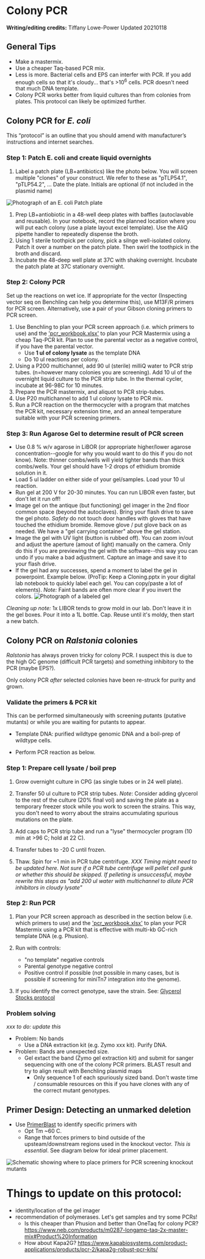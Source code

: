 # Colony PCR

**Writing/editing credits:** Tiffany Lowe-Power
Updated 20210118

## General Tips

* Make a mastermix.
* Use a cheaper Taq-based PCR mix. 
* Less is more. 
Bacterial cells and EPS can interfer with PCR. 
If you add enough cells so that it's cloudy... that's >10<sup>6</sup> cells. 
PCR doesn't need that much DNA template.
* Colony PCR works better from liquid cultures than from colonies from plates. 
This protocol can likely be optimized further. 

## Colony PCR for *E. coli*

This “protocol” is an outline that you should amend with manufacturer’s instructions and internet searches.

### Step 1: Patch E. coli and create liquid overnights 

1. Label a patch plate (LB+antibiotics) like the photo below.  You will screen multiple "clones" of your construct.  We refer to these as "pTLP54.1", "pTLP54.2", ...  Date the plate. Initials are optional (if not included in the plasmid name)

![Photograph of an E. coli Patch plate](images/colPCR_patch_plate.png)

1. Prep LB+antiobiotic in a 48-well deep plates with baffles (autoclavable and reusable).  In your notebook, record the planned location where you will put each colony (use a plate layout excel template). Use the AliQ pipette handler to repeatedly dispense the broth. 
1. Using 1 sterile toothpick per colony, pick a silnge well-isolated colony.  Patch it over a number on the patch plate. Then swirl the toothpick in the broth and discard. 
1. Incubate the 48-deep well plate at 37C with shaking overnight.  Incubate the patch plate at 37C stationary overnight. 

### Step 2: Colony PCR
Set up the reactions on wet ice.
If appropriate for the vector (Inspecting vector seq on Benchling can help you determine this), use M13F/R primers for PCR screen.
Alternatively, use a pair of your Gibson cloning primers to PCR screen.

1. Use Benchling to plan your PCR screen approach (i.e. which primers to use) and the ['pcr_workbook.xlsx'](workbooks/pcr_workbook.xlsx) to plan your PCR Mastermix using a cheap Taq-PCR kit. Plan to use the parental vector as a negative control, if you have the parental vector. 
    * Use **1 ul of colony lysate** as the template DNA 
    * Do 10 ul reactions per colony. 
1. Using a P200 multichannel, add 90 ul (sterile) milliQ water to PCR strip tubes. (n=however many colonies you are screening). Add 10 ul of the overnight liquid culture to the PCR strip tube.  In the thermal cycler, incubate at 96-98C for 10 minutes. 
1. Prepare the PCR mastermix, and aliquot to PCR strip-tubes.
1. Use P20 multichannel to add 1 ul colony lysate to PCR mix. 
1. Run a PCR reaction on the thermocycler with a program that matches the PCR kit, necessary extension time, and an anneal temperature suitable with your PCR screening primers. 

### Step 3: Run Agarose Gel to determine result of PCR screen
* Use 0.8 % w/v agarose in LiBOR (or appropriate higher/lower agarose concentration--google for why you would want to do this if you do not know). Note: thinner combs/wells will yield tighter bands than thick combs/wells. Your gel should have 1-2 drops of ethidium bromide solution in it. 
* Load 5 ul ladder on either side of your gel/samples.  Load your 10 ul reaction. 
* Run gel at 200 V for 20-30 minutes.  You can run LIBOR even faster, but don't let it run off!
* Image gel on the antique (but functioning) gel imager in the 2nd floor common space (beyond the autoclaves). Bring your flash drive to save the gel photo. *Safety* do not touch door handles with gloves that have touched the ethidium bromide. Remove glove / put glove back on as needed. We have a "gel carrying container" above the gel station. 
* Image the gel with UV light (button is rubbed off). You can zoom in/out and adjust the aperture (amout of light) manually on the camera.  Only do this if you are previewing the gel with the software--this way you can undo if you make a bad adjustment. Capture an image and save it to your flash drive.
* If the gel had any successes, spend a moment to label the gel in powerpoint. Example below. (ProTip: Keep a Cloning.pptx in your digital lab notebook to quickly label each gel. You can copy/paste a lot of elements). 
*Note:* Faint bands are often more clear if you invert the colors. 
![Photograph of a labeled gel](images/colPCR_labeled_gel.png)


*Cleaning up note:* 1x LIBOR tends to grow mold in our lab.  Don't leave it in the gel boxes. Pour it into a 1L bottle. Cap. Reuse until it's moldy, then start a new batch. 

## Colony PCR on *Ralstonia* colonies
*Ralstonia* has always proven tricky for colony PCR. 
I suspect this is due to the high GC genome (difficult PCR targets) and something inhibitory to the PCR (maybe EPS?). 

Only colony PCR *after* selected colonies have been re-struck for purity and grown.

### Validate the primers & PCR kit

This can be performed simultaneously with screening *put*ants (putative mutants) or while you are waiting for putants to appear. 

* Template DNA: purified wildtype genomic DNA and a boil-prep of wildtype cells.

* Perform PCR reaction as below. 

### Step 1: Prepare cell lysate / boil prep

1. Grow overnight culture in CPG (as single tubes or in 24 well plate). 

2. Transfer 50 ul culture to PCR strip tubes. 
*Note*: Consider adding glycerol to the rest of the culture (20% final vol) and saving the plate as a temporary freezer stock while you work to screen the strains. 
This way, you don't need to worry about the strains accumulating spurious mutations on the plate. 

3. Add caps to PCR strip tube and run a "lyse" thermocycler program (10 min at >96 C; hold at 22 C). 

1. Transfer tubes to -20 C until frozen.

1. Thaw. 
Spin for ~1 min in PCR tube centrifuge. 
*XXX Timing might need to be updated here. Not sure if a PCR tube centrifuge will pellet cell gunk or whether this should be skipped. If pelleting is unsuccessful, maybe rewrite this steps as "add 200 ul water with multichannel to dilute PCR inhibitors in cloudy lysate"*

### Step 2: Run PCR

1. Plan your PCR screen approach as described in the section below (i.e. which primers to use) and the ['pcr_workbook.xlsx'](workbooks/pcr_workbook.xlsx) to plan your PCR Mastermix using a PCR kit that is effective with multi-kb GC-rich template DNA (e.g. Phusion). 

1. Run with controls:
    * "no template" negative controls 
    * Parental genotype negative control
    * Positive control if possible (not possible in many cases, but is possible if screening for miniTn7 integration into the genome).

1. If you identify the correct genotype, save the strain.
See: [Glycerol Stocks protocol](glycerol_stocks.md)

### Problem solving

*xxx to do: update this*

* Problem: No bands
    * Use a DNA extraction kit (e.g. Zymo xxx kit). Purify DNA.
* Problem: Bands are unexpected size.
    * Gel extact the band (Zymo gel extraction kit) and submit for sanger sequencing with one of the colony PCR primers. 
    BLAST result and try to align result with Benchling plasmid maps
        * Only sequence 1 of each spuriously sized band. 
        Don't waste time / consumable resources on this if you have clones with any of the correct mutant genotypes.


## Primer Design: Detecting an unmarked deletion
* Use [PrimerBlast](primerblast.md) to identify specific primers with 
    * Opt Tm ~60 C.
    * Range that forces primers to bind outside of the upsteam/downstream regions used in the knockout vector. 
    *This is essential*. 
    See diagram below for ideal primer placement.

![Schematic showing where to place primers for PCR screening knockout mutants](images/primer_design_deletion_mutants.png)



# Things to update on this protocol:
* identity/location of the gel imager
* recommendation of polymerases. Let's get samples and try some PCRs!
    * Is this cheaper than Phusion and better than OneTaq for colony PCR? https://www.neb.com/products/m0287-longamp-taq-2x-master-mix#Product%20Information
    * How about Kapa2G? https://www.kapabiosystems.com/product-applications/products/pcr-2/kapa2g-robust-pcr-kits/

